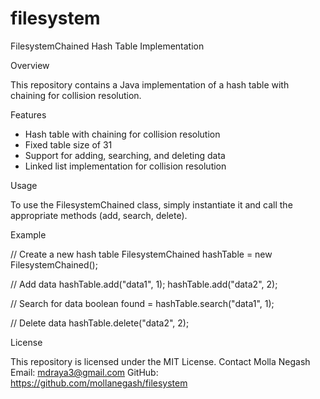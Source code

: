 # filesystem
FilesystemChained Hash Table Implementation

Overview

This repository contains a Java implementation of a hash table with chaining for collision resolution.

Features

- Hash table with chaining for collision resolution
- Fixed table size of 31
- Support for adding, searching, and deleting data
- Linked list implementation for collision resolution

Usage

To use the FilesystemChained class, simply instantiate it and call the appropriate methods (add, search, delete).

Example

// Create a new hash table
FilesystemChained hashTable = new FilesystemChained();

// Add data
hashTable.add("data1", 1);
hashTable.add("data2", 2);

// Search for data
boolean found = hashTable.search("data1", 1);

// Delete data
hashTable.delete("data2", 2);

License

This repository is licensed under the MIT License.
Contact
Molla Negash
Email: mdraya3@gmail.com
GitHub: https://github.com/mollanegash/filesystem

